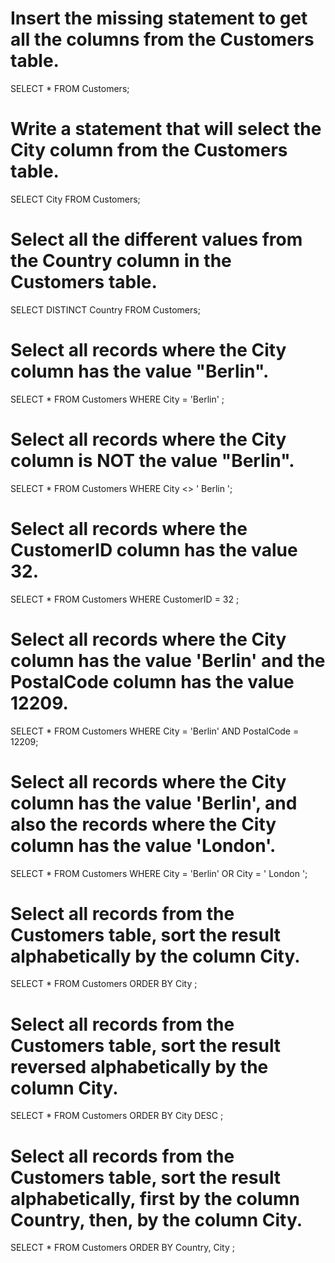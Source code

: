 # Insert the missing statement to get all the columns from the Customers table.
SELECT * FROM Customers;

# Write a statement that will select the City column from the Customers table.
SELECT City FROM Customers;

# Select all the different values from the Country column in the Customers table.
SELECT DISTINCT Country FROM Customers;

# Select all records where the City column has the value "Berlin".
SELECT * FROM Customers WHERE City = 'Berlin' ;

# Select all records where the City column is NOT the value "Berlin".
SELECT * FROM Customers WHERE City <> ' Berlin ';

# Select all records where the CustomerID column has the value 32.
SELECT * FROM Customers WHERE CustomerID = 32 ;

# Select all records where the City column has the value 'Berlin' and the PostalCode column has the value 12209.
SELECT * FROM Customers WHERE City = 'Berlin' AND PostalCode = 12209;

# Select all records where the City column has the value 'Berlin', and also the records where the City column has the value 'London'.
SELECT * FROM Customers WHERE City = 'Berlin' OR City = ' London ';

# Select all records from the Customers table, sort the result alphabetically by the column City.
SELECT * FROM Customers ORDER BY City ;

# Select all records from the Customers table, sort the result reversed alphabetically by the column City.
SELECT * FROM Customers ORDER BY City DESC ;

# Select all records from the Customers table, sort the result alphabetically, first by the column Country, then, by the column City.
SELECT * FROM Customers ORDER BY Country, City ;






